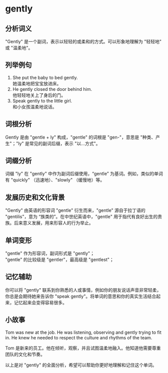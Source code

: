 # gently

## 分析词义

  

"Gently" 是一个副词，表示以轻轻的或柔和的方式。可以形象地理解为 "轻轻地" 或 "温柔地"。

  

## 列举例句

  

1.  She put the baby to bed gently.  
    她温柔地把宝宝放进床。
2.  He gently closed the door behind him.  
    他轻轻地关上了身后的门。
3.  Speak gently to the little girl.  
    和小女孩温柔地说话。

  

## 词根分析

  

Gently 是由 "gentle + ly" 构成，"gentle" 的词根是 "gen-"，意思是 "种类、产生"；"ly" 是常见的副词后缀，表示 "以…方式"。

  

## 词缀分析

  

词缀 "ly" 在 "gently" 中作为副词后缀使用，“gentle” 为基词。例如，类似的单词有 "quickly" （迅速地）、"slowly" （缓慢地）等。

  

## 发展历史和文化背景

  

"Gently" 由英语的形容词 "gentle" 衍生而来，"gentle" 源自于拉丁语的 "gentilis"，意为 “族类的”。在中世纪英语中，"gentle" 用于指代有良好出生的贵族。后来意义发展，用来形容人的行为举止。

  

## 单词变形

  

"gentle" 作为形容词，副词形式是 "gently"；  
"gentle" 的比较级是 "gentler"，最高级是 "gentlest"；

  

## 记忆辅助

  

你可以将 "gently" 联系到你熟悉的人或事情，例如你的朋友说话声音非常轻柔，你总是会期待她来告诉你 "speak gently"。将单词的意思和你的真实生活结合起来，记忆起来会变得容易很多。

  

## 小故事

  

Tom was new at the job. He was listening, observing and gently trying to fit in. He knew he needed to respect the culture and rhythms of the team.

  

Tom 是新来的员工。他在倾听，观察，并且试图温柔地融入。他知道他需要尊重团队的文化和节奏。

  

以上是对 "gently" 的全面分析，希望可以帮助你更好地理解和记住这个单词。
